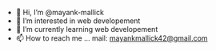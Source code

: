 - 👋 Hi, I’m @mayank-mallick
- 👀 I’m interested in web developement
- 🌱 I’m currently learning web developement
- 📫 How to reach me ...
mail: mayankmallick42@gmail.com

<!---
mayank-mallick/mayank-mallick is a ✨ special ✨ repository because its `README.md` (this file) appears on your GitHub profile.
You can click the Preview link to take a look at your changes.
--->
